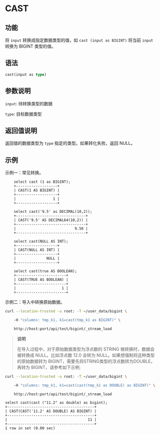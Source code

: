 # CAST

## 功能

将 `input` 转换成指定数据类型的值，如 `cast (input as BIGINT)` 将当前 `input` 转换为 BIGINT 类型的值。

## 语法

```Haskell
cast(input as type)
```

## 参数说明

`input`: 待转换类型的数据

`type`: 目标数据类型

## 返回值说明

返回值的数据类型为 `type` 指定的类型。如果转化失败，返回 NULL。

## 示例

示例一：常见转换。

```Plain Text
    select cast (1 as BIGINT);
    +-------------------+
    | CAST(1 AS BIGINT) |
    +-------------------+
    |                 1 |
    +-------------------+

    select cast('9.5' as DECIMAL(10,2));
    +--------------------------------+
    | CAST('9.5' AS DECIMAL64(10,2)) |
    +--------------------------------+
    |                           9.50 |
    +--------------------------------+

    select cast(NULL AS INT);
    +-------------------+
    | CAST(NULL AS INT) |
    +-------------------+
    |              NULL |
    +-------------------+

    select cast(true AS BOOLEAN);
    +-----------------------+
    | CAST(TRUE AS BOOLEAN) |
    +-----------------------+
    |                     1 |
    +-----------------------+
```

示例二：导入中转换原始数据。

```bash
curl --location-trusted -u root: -T ~/user_data/bigint \

    -H "columns: tmp_k1, k1=cast(tmp_k1 as BIGINT)" \

    http://host:port/api/test/bigint/_stream_load
```

> **说明**
>
> 在导入过程中，对于原始数据类型为浮点数的 STRING 做转换时，数据会被转换成 NULL。比如浮点数 12.0 会转为 NULL。如果想强制将这种类型的原始数据转为 BIGINT，需要先将STRING类型的浮点数转为DOUBLE，再转为 BIGINT，请参考如下示例:

```bash
curl --location-trusted -u root: -T ~/user_data/bigint \

    -H "columns: tmp_k1, k1=cast(cast(tmp_k1 as DOUBLE) as BIGINT)" \

    http://host:port/api/test/bigint/_stream_load
```

```plain text
select cast(cast ("11.2" as double) as bigint);
+----------------------------------------+
| CAST(CAST('11.2' AS DOUBLE) AS BIGINT) |
+----------------------------------------+
|                                     11 |
+----------------------------------------+
1 row in set (0.00 sec)
```
